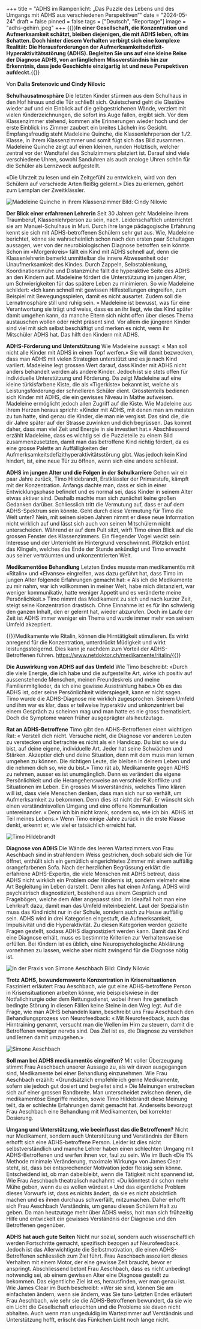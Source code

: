 +++
title = "ADHS im Rampenlicht: „Das Puzzle des Lebens und des Umgangs mit ADHS aus verschiedenen Perspektiven“"
date = "2024-05-24"
draft = false
pinned = false
tags = ["Deutsch", "Reportage"]
image = "adhs-gehirn.jpeg"
+++
{{<lead>}}**In einer Gesellschaft, die Konzentration und Aufmerksamkeit schätzt, bleiben diejenigen, die mit ADHS leben, oft im Schatten. Doch hinter diesem Verhalten verbirgt sich eine komplexe Realität: Die Herausforderungen der Aufmerksamkeitsdefizit-Hyperaktivitätsstörung (ADHS). Begleiten Sie uns auf eine kleine Reise der Diagnose ADHS, von anfänglichem Missverständnis hin zur Erkenntnis, dass jede Geschichte einzigartig ist und neue Perspektiven aufdeckt.**{{</lead>}}

Von **Dalia Sretenovic und Cindy Nilovic**

**Schulhausatmosphäre** 
Die letzten Kinder stürmen aus dem Schulhaus in den Hof hinaus und die Tür schließt sich. Quietschend geht die Glastüre wieder auf und ein Einblick auf die gelbgestrichenen Wände, verziert mit vielen Kinderzeichnungen, die sofort ins Auge fallen, ergibt sich. Vor dem Klassenzimmer stehend, kommen alte Erinnerungen wieder hoch und der erste Einblick ins Zimmer zaubert ein breites Lächeln ins Gesicht. Empfangsfreudig steht Madeleine Quinche, die Klassenlehrperson der 1./2. Klasse, in ihrem Klassenzimmer und somit fügt sich das Bild zusammen. Madeleine Quinche zeigt auf einen kleinen, runden Holztisch, welcher zentral vor der Wandtafel des Schulzimmers platziert ist. Darauf sind viele verschiedene Uhren, sowohl Sanduhren als auch analoge Uhren schön für die Schüler als Lernzweck aufgestellt.

«Die Uhrzeit zu lesen und ein Zeitgefühl zu entwickeln, wird von den Schülern auf verschiede Arten fleißig gelernt.»
Dies zu erlernen, gehört zum Lernplan der Zweitklässler.

![Madeleine Quinche in ihrem Klassenzimmer Bild: Cindy Nilovic](madeleine-quinche-1-.jpg)

**Der Blick einer erfahrenen Lehrerin**
Seit 30 Jahren geht Madeleine ihrem Traumberuf, Klassenlehrperson zu sein, nach. Leidenschaftlich unterrichtet sie am Manuel-Schulhaus in Muri. Durch ihre lange pädagogische Erfahrung kennt sie sich mit ADHS-betroffenen Schülern sehr gut aus. Wie, Madeleine berichtet, könne sie wahrscheinlich schon nach den ersten paar Schultagen aussagen, wer von der neurobiologischen Diagnose betroffen sein könnte. Schon im «Morgenkreis» fällt ein Kind mit ADHS schnell auf, denn die Klassenlehrerin bemerkt unmittelbar die innere Abwesenheit oder Unaufmerksamkeit des Kindes. Durch Zappeln, Selbstablenkung, Koordinationsmühe und Distanzmühe fällt die hyperaktive Seite des ADHS an den Kindern auf. Madeleine fördert die Unterstützung im jungen Alter, um Schwierigkeiten für das spätere Leben zu minimieren. So wie Madeleine schildert: «Ich kann schnell mit gewissen Hilfestellungen eingreifen, zum Beispiel mit Bewegungsspielen, damit es nicht ausartet. Zudem soll die Lernatmosphäre still und ruhig sein. » Madeleine ist bewusst, was für eine Verantwortung sie trägt und weiss, dass es an ihr liegt, wie das Kind später damit umgehen kann, da manche Eltern sich nicht offen über dieses Thema austauschen wollen oder nicht präsent sind. Vor allem die jüngeren Kinder sind viel mit sich selbst beschäftigt und merken es nicht, wenn ihr Mitschüler ADHS hat. Das hilft den Kindern mit ADHS. 

**ADHS-Förderung und Unterstützung** 
Wie Madeleine aussagt: « Man soll nicht alle Kinder mit ADHS in einen Topf werfen.» Sie will damit bezwecken, dass man ADHS mit vielen Strategien unterstützt und es je nach Kind variiert. Madeleine legt grossen Wert darauf, dass Kinder mit ADHS nicht anders behandelt werden als andere Kinder. Jedoch ist sie stets offen für individuelle Unterstützung und Förderung. Da zeigt Madeleine auf eine kleine türkisfarbene Kiste, die als «Tigerkiste» bekannt ist, welche als Leistungsförderung der schnelleren Schüler dient. Grösstenteils bedienen sich Kinder mit ADHS, die ein gewisses Niveau in Mathe aufweisen. Madeleine ermöglicht jedoch allen Zugriff auf die Kiste. Wie Madeleine aus ihrem Herzen heraus spricht: «Kinder mit ADHS, mit denen man am meisten zu tun hatte, sind genau die Kinder, die man nie vergisst. Das sind die, die dir Jahre später auf der Strasse zuwinken und dich begrüssen. Das kommt daher, dass man viel Zeit und Energie in sie investiert hat.» Abschliessend erzählt Madeleine, dass es wichtig sei die Puzzleteile zu einem Bild zusammenzusetzten, damit man das betroffene Kind richtig fördert, da es eine grosse Palette an Auffälligkeiten der Aufmerksamkeitsdefizithyperaktivitätsstörung gibt. Was jedoch kein Kind hindert, ist, eine neue Tür zu öffnen, wenn sich eine andere schliesst.

**ADHS im jungen Alter und die Folgen in der Schulkarriere** 
Gehen wir ein paar Jahre zurück, Timo Hildebrandt, Erstklässler der Primarstufe, kämpft mit der Konzentration. Anfangs dachte man, dass er sich in einer Entwicklungsphase befindet und es normal sei, dass Kinder in seinem Alter etwas aktiver sind. Deshalb machte man sich zunächst keine großen Gedanken darüber. Schliesslich tritt die Vermutung auf, dass er auf dem ADHS-Spektrum sein könnte. Geht durch diese Vermutung für Timo die Welt unter? Nein, mit seinen sieben Jahren nimmt er diese neue Information nicht wirklich auf und lässt sich auch von seinen Mitschülern nicht unterscheiden. Während er auf dem Pult sitzt, wirft Timo einen Blick auf die grossen Fenster des Klassenzimmers. Ein fliegender Vogel weckt sein Interesse und der Unterricht im Hintergrund verschwimmt. Plötzlich ertönt das Klingeln, welches das Ende der Stunde ankündigt und Timo erwacht aus seiner verträumten und unkonzentrierten Welt.

**Medikamentöse Behandlung** 
Letzten Endes musste man medikamentös mit «Ritalin» und «Elvanse» eingreifen, was dazu geführt hat, dass Timo im jungen Alter folgende Erfahrungen gemacht hat: « Als ich die Medikamente zu mir nahm, war ich vollkommen in meiner Welt, habe mich distanziert, war weniger kommunikativ, hatte weniger Appetit und es veränderte meine Persönlichkeit.» 
Timo nimmt das Medikament zu sich und nach kurzer Zeit, steigt seine Konzentration drastisch. Ohne Einnahme ist es für ihn schwierig den ganzen Inhalt, den er gelernt hat, wieder abzurufen. Doch im Laufe der Zeit ist ADHS immer weniger ein Thema und wurde immer mehr von seinem Umfeld akzeptiert.

{{<box>}}Medikamente wie Ritalin, können die Hirntätigkeit stimulieren. Es wirkt anregend für die Konzentration, unterdrückt Müdigkeit und wirkt leistungssteigernd. Dies kann je nachdem zum Vorteil der ADHS-Betroffenen führen.
https://www.netdoktor.ch/medikamente/ritalin/{{</box>}}

**Die Auswirkung von ADHS auf das Umfeld** 
Wie Timo beschreibt: «Durch die viele Energie, die ich habe und die aufgestellte Art, wirke ich positiv auf aussenstehende Menschen, meinen Freundeskreis und meine Familienmitglieder, da ich eine gewisse Ausstrahlung habe.» Ob es das ADHS ist, oder seine Persönlichkeit widerspiegelt, kann er nicht sagen. Timo wurde die ADHS-Diagnose nie wirklich zugesprochen. Seinem Umfeld und ihm war es klar, dass er teilweise hyperaktiv und unkonzentriert bei einem Gespräch zu scheinen mag und man hatte es nie gross thematisiert. Doch die Symptome waren früher ausgeprägter als heutzutage. 

**Rat an ADHS-Betroffene** 
Timo gibt den ADHS-Betroffenen einen wichtigen Rat: « Verstell dich nicht. Versuche nicht, die Diagnose vor anderen Leuten zu verstecken und betrachte es nicht als ein Handicap. Du bist so wie du bist, auf deine eigene, individuelle Art. Jeder hat seine Schwächen und Stärken. Akzeptier dich und deine Situation, denn mit dem muss man lernen umgehen zu können. Die richtigen Leute, die bleiben in deinem Leben und die nehmen dich so, wie du bist.» Timo rät ab, Medikamente gegen ADHS zu nehmen, ausser es ist unumgänglich. Denn es verändert die eigene Persönlichkeit und die Herangehensweise an verschiede Konflikte und Situationen im Leben. Ein grosses Missverständnis, welches Timo klären will ist, dass viele Menschen denken, dass man sich nur so verhält, um Aufmerksamkeit zu bekommen. Denn dies ist nicht der Fall. Er wünscht sich einen verständnisvollen Umgang und eine offene Kommunikation untereinander. « Denn ich bin nicht krank, sondern so, wie ich bin. ADHS ist Teil meines Lebens.» Wenn Timo einige Jahre zurück in die erste Klasse denkt, erkennt er, wie viel er tatsächlich erreicht hat.

![Timo Hildebrandt ](hildi-1-.jpg)

**Diagnose von ADHS**
Die Wände des leeren Wartezimmers von Frau Aeschbach sind in strahlendem Weiss gestrichen, doch sobald sich die Tür öffnet, enthüllt sich ein gemütlich eingerichtetes Zimmer mit einem auffällig orangefarbenen Sofa. Nach der herzlichen Begrüssung erklärt die erfahrene ADHS-Expertin, die viele Menschen mit ADHS betreut, dass ADHS nicht wirklich ein Problem oder Hindernis ist, sondern vielmehr eine Art Begleitung im Leben darstellt. Denn alles hat einen Anfang. ADHS wird psychiatrisch diagnostiziert, bestehend aus einem Gespräch und Fragebögen, welche dem Alter angepasst sind. Im Idealfall holt man eine Lehrkraft dazu, damit man das Umfeld miteinbezieht. Laut der Spezialistin muss das Kind nicht nur in der Schule, sondern auch zu Hause auffällig sein. ADHS wird in drei Kategorien eingestuft, die Aufmerksamkeit, Impulsivität und die Hyperaktivität. Zu diesen Kategorien werden gezielte Fragen gestellt, sodass ADHS diagnostiziert werden kann. Damit das Kind eine Diagnose erhält, muss es bestimmte Kriterien zur Verhaltensweise erfüllen. Bei Kindern ist es üblich, eine Neuropsychologische Abklärung vornehmen zu lassen, welche aber nicht zwingend für die Diagnose nötig ist.

![In der Praxis von Simone Aeschbach Bild: Cindy Nilovic](praxis-simone-1-.jpg)

**Trotz ADHS, bewundernswerte Konzentration in Krisensituationen** 
Fasziniert erläutert Frau Aeschbach, wie gut eine ADHS-betroffene Person in Krisensituationen arbeiten könne, wie beispielswiese in der Notfallchirurgie oder dem Rettungsdienst, wobei ihnen ihre genetisch bedingte Störung in diesen Fällen keine Steine in den Weg legt. Auf die Frage, wie man ADHS behandeln kann, beschreibt uns Frau Aeschbach den Behandlungsprozess von Neurofeedback: « Mit Neurofeedback, auch das Hirntraining genannt, versucht man die Wellen im Hirn zu steuern, damit die Betroffenen weniger nervös sind. Das Ziel ist es, die Diagnose zu verstehen und lernen damit umzugehen.» 

![Simone Aeschbach](simome-1-.jpg)

**Soll man bei ADHS medikamentös eingreifen?**
Mit voller Überzeugung stimmt Frau Aeschbach unserer Aussage zu, als wir davon ausgegangen sind, Medikamente bei einer Behandlung einzunehmen. Wie Frau Aeschbach erzählt: «Grundsätzlich empfehle ich gerne Medikamente, sofern sie jedoch gut dosiert und begleitet sind.» Die Meinungen erstrecken sich auf einer grossen Bandbreite. Man unterscheidet zwischen denen, die medikamentöse Eingriffe meiden, sowie Timo Hildebrandt diese Meinung teilt, da er schlechte Erfahrungen damit gemacht hat. Anderseits bevorzugt Frau Aeschbach eine Behandlung mit Medikamenten, bei korrekter Dosierung. 

**Umgang und Unterstützung, wie beeinflusst das die Betroffenen?**
Nicht nur Medikament, sondern auch Unterstützung und Verständnis der Eltern erhofft sich eine ADHS-betroffene Person. Leider ist dies nicht selbstverständlich und manche Lehrer haben einen schlechten Umgang mit ADHS-Betroffenen und werfen ihnen vor, faul zu sein. Wie im Buch «Die 1% Methode minimale Veränderung, maximale Wirkung» von James Clear steht, ist, dass bei entsprechender Motivation jeder fleissig sein könne. Entscheidend ist, ob man dabeibleibt, wenn die Tätigkeit nicht spannend ist.
Wie Frau Aeschbach theatralisch nachahmt: «Du könntest dir schon mehr Mühe geben, wenn du es wollen würdest.» Und das eigentliche Problem dieses Vorwurfs ist, dass es nichts ändert, da sie es nicht absichtlich machen und es ihnen durchaus schwerfällt, mitzumachen. Daher erhofft sich Frau Aeschbach Verständnis, um genau diesen Schülern Halt zu geben. Da man heutzutage mehr über ADHS weiss, holt man sich frühzeitig Hilfe und entwickelt ein gewisses Verständnis der Diagnose und den Betroffenen gegenüber. 

**ADHS hat auch gute Seiten**
Nicht nur sozial, sondern auch wissenschaftlich werden Fortschritte gemacht, spezifisch bezogen auf Neurofeedback. Jedoch ist das Allerwichtigste die Selbstmotivation, die einen ADHS-Betroffenen schliesslich zum Ziel führt. Frau Aeschbach assoziiert dieses Verhalten mit einem Motor, der eine gewisse Zeit braucht, bevor er anspringt. Abschliessend betont Frau Aeschbach, dass es nicht unbedingt notwendig sei, ab einem gewissen Alter eine Diagnose gestellt zu bekommen. Das eigentliche Ziel ist es, herausfinden, wer man genau ist. Wie James Clear im Buch beschreibt: «Wer sie sind, können Sie am einfachsten ändern, wenn sie ändern, was Sie tun» Letzten Endes erläutert Frau Aeschbach, wie sehr sie die ADHS-Betroffenen bewundert, da sie wie ein Licht die Gesellschaft erleuchten und die Probleme sie davon nicht abhalten. Auch wenn man ungeduldig im Wartezimmer auf Verständnis und Unterstützung hofft, erlischt das Fünkchen Licht noch lange nicht.